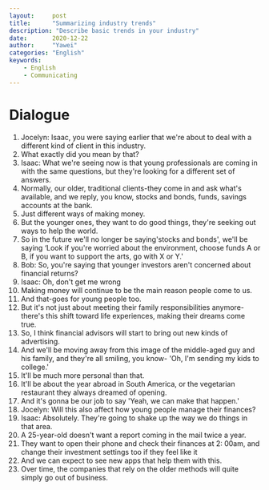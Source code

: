 ```yaml
---
layout:		post
title:		"Summarizing industry trends"
description: "Describe basic trends in your industry"
date:		2020-12-22
author:		"Yawei"
categories: "English"
keywords:
    - English
    - Communicating
---
```



# Dialogue

1. Jocelyn: Isaac, you were saying earlier that we're about to deal with a different kind of client in this industry.
2. What exactly did you mean by that?
3. Isaac: What we're seeing now is that young professionals are coming in with the same questions, but they're looking for a different set of answers.
4. Normally, our older, traditional clients-they come in and ask what's available, and we reply, you know, stocks and bonds, funds, savings accounts at the bank.
5. Just different ways of making money.
6. But the younger ones, they want to do good things, they're seeking out ways to help the world.
7. So in the future we'll no longer be saying'stocks and bonds', we'll be saying ‘Look if you're worried about the environment, choose funds A or B, if you want to support the arts, go with X or Y.'
8. Bob: So, you're saying that younger investors aren't concerned about financial returns?
9. Isaac: Oh, don't get me wrong
10. Making money will continue to be the main reason people come to us.
11. And that-goes for young people too.
12. But it's not just about meeting their family responsibilities anymore-there's this shift toward life experiences, making their dreams come true.
13. So, I think financial advisors will start to bring out new kinds of advertising.
14. And we'll be moving away from this image of the middle-aged guy and his family, and they're all smiling, you know- 'Oh, I'm sending my kids to college.'
15. It'll be much more personal than that.
16. It'll be about the year abroad in South America, or the vegetarian restaurant they always dreamed of opening.
17. And it's gonna be our job to say 'Yeah, we can make that happen.'
18. Jocelyn: Will this also affect how young people manage their finances?
19. Isaac: Absolutely. They're going to shake up the way we do things in that area.
20. A 25-year-old doesn't want a report coming in the mail twice a year.
21. They want to open their phone and check their finances at 2: 00am, and change their investment settings too if they feel like it
22. And we can expect to see new apps that help them with this.
23. Over time, the companies that rely on the older methods will quite simply go out of business.
